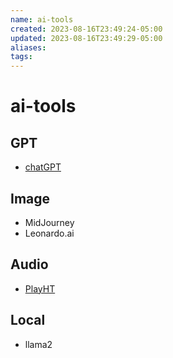 ```yaml
---
name: ai-tools
created: 2023-08-16T23:49:24-05:00
updated: 2023-08-16T23:49:29-05:00
aliases: 
tags: 
---
```

# ai-tools

## GPT

- [chatGPT](https://chat.openai.com/)

## Image

- MidJourney
- Leonardo.ai

## Audio

- [PlayHT](https://play.ht/)

## Local

- llama2